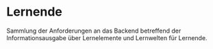 # Lernende

Sammlung der Anforderungen an das Backend betreffend der Informationsausgabe über Lernelemente und Lernwelten für Lernende.